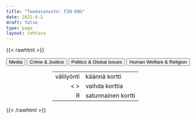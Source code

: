 ```yaml
---
title: "Teemasanasto: FIN-ENG"
date: 2022-6-2
draft: false
type: page
layout: tehtava
---
```

{{< rawhtml >}}
<link rel="stylesheet" type="text/css" href="/css/flashcard1.css"/>
<html>
 <body>
 <div id="cardArea"></div>
<div id=valikko>
<button id="teema1">Media</button>  <button id="teema2">Crime & Justice</button>   <button id="teema3">Politics & Global issues</button>   <button id="teema4">Human Welfare & Religion</button>
</div>
  <div id="lukumaara"></div>
  <div id="buttonArea" class="grid grid-cols-3"></div>

  <div id="nappaimet" class="hidden lg:block" style="text-align:center; margin:0 auto; width:50%;"> 
<table>
  <tr>
    <td style="text-align:end;">välilyönti</td>
    <td>käännä kortti</td>
  </tr>
  <tr>
    <td style="text-align:end;">< ></td>
    <td>vaihda korttia</td>
  </tr>
  <tr>
    <td style="text-align:end;">R</td>
    <td>satunnainen kortti</td>
</table>

</div>

 </body>
</html>

<script> 
$(document).ready(function() {

  var currentQuestion = 0;
  var qbank = [
	["mainostaulu", "billboard"], 
	["tuoreimmat uutiset", "breaking news"], 
	["sensuuri, valvonta", "censorship"], 
	["kuluttaja", "consumer"], 
	["tarkastaa faktat", "fact-check"], 
	["valeuutinen", "fake news"], 
	["valtamedia", "mainstream media"], 
	["joukkotiedotusvälineet, massamedia", "mass media"], 
	["median puolueellisuus", "media bias"], 
	["medialukutaito", "media literacy"], 
	["tiedotusväline", "media outlet"], 
	["multimedia (monia mediamuotoja yhdistelevä media)", "multimedia"], 
	["uutiskatsaus", "news bulletin"], 
	["uutisarvoinen, uutiskynnyksen ylittävä", "newsworthy"], 
	["kohdeyleisö", "target audience"], 
	["kuuluttaja", "announcer"], 
	["uutisankkuri", "anchor"], 
	["lähetys, lähettää ohjelmaa", "broadcast"], 
	["kanava", "channel"], 
	["kommentaattori, selostaja", "commentator"], 
	["mainos(-elokuva)", "commercial"], 
	["(live-)kuvamateriaali", "(live) footage"], 
	["taajuus", "frequency"], 
	["uutistenlukija", "newsreader"], 
	["juontaja", "presenter"], 
	["paras katselu-/kuunteluaika", "prime time"], 
	["televisioida", "televise"], 
	["säätoimittaja", "weather reporter"], 
	["mainos, ilmoitus", "advertisement, advert, ad"], 
	["artikkeli", "article"], 
	["täysikokoinen (laatu-)sanomalehti", "broadsheet"], 
	["artikkelin kirjoittajan nimi / nimen paikka", "byline"], 
	["kuvateksti", "caption"], 
	["levikki", "circulation"], 
	["kolumni, mielipidekirjoitus", "column"], 
	["kolumnisti", "columnist"], 
	["sarjakuva", "comic strip"], 
	["tekijänoikeus", "copyright"], 
	["kirjeenvaihtaja", "correspondent"], 
	["uutispeitto, uutisointi", "coverage"], 
	["painos, (lehden) numero", "edition"], 
	["päätoimittaja", "editor (-in-chief)"], 
	["pääkirjoitus", "editorial"], 
	["erikoisartikkeli", "feature"], 
	["otsikko", "headline"], 
	["tutkiva journalismi", "investigative journalism"], 
	["lehden numero", "issue"], 
	["toimittaja, journalisti", "journalist"], 
	["taitto, asettelu, ulkoasu", "layout"], 
	["aikakauslehti", "magazine"], 
	["uutistoimisto", "news agency"], 
	["sanomalehti", "newspaper"], 
	["aikakauslehti", "periodical"], 
	["lehdistö", "the press"], 
	["painomedia", "print media"], 
	["julkaisu", "publication"], 
	["kustantaja, kustantamo", "publisher"], 
	["toimittaja, reportteri", "reporter"], 
	["jymyuutinen, skuuppi", "scoop"], 
	["tilata (lehteä)", "subscribe to"], 
	["tilaus", "subscription"], 
	["iltapäivälehti", "tabloid"], 
	["keltainen lehdistö, sensaatiolehdistö", "tabloid journalism, yellow journalism"], 
	["algoritmi", "algorithm"], 
	["sovellus", "application, app"], 
	["banneri, mainospalkki", "banner"], 
	["klikkiotsikko", "clickbait"], 
	["joukkoistaminen, yleisön osallistaminen", "crowdsourcing"], 
	["syöte, uutissyöte", "feed"], 
	["suoratoisto", "livestream"], 
	["meemi", "meme"], 
	["maksumuuri", "paywall"], 
	["podcast, verkossa julkaistu äänitallenne", "podcast"], 
	["julkaista, julkaisu", "post"], 
	["hakukone", "search engine"], 
	["suoratoistoalusta", "streaming platform"], 
	["tägi, merkintä, tunniste, tägätä, merkitä", "tag"], 
	["muodikas, suosittu", "trending"], 
	["trolli, ihminen, joka provosoi kommenteillaan netissä", "troll"], 
	["tviitti; tviitata, julkaista tviitti", "tweet"], 
	["katsoja", "viewer"], 
	["vlogi, videoblogi", "vlog (video blog)"], 
	["viraali, nopean internetsuosion saanut asia tai tapahtuma", "viral"], 
  ["rikoskumppani", "accomplice"], 
	["tuhopoltto", "arson"], 
	["pahoinpitely", "assault"], 
	["kiristys", "blackmail"], 
	["murtovarkaus", "breaking and entering"], 
	["murtovaras", "burglar"], 
	["murtovarkaus", "burglary"], 
	["tehdä rikos", "commit a crime"], 
	["väärennös", "counterfeit"], 
	["rikos", "crime"], 
	["syyllinen, syypää", "culprit"], 
	["rattijuoppo", "drunk driver"], 
	["rattijuopumus, päihtyneenä ajaminen", "DUI (driving under the influence)"], 
	["kavallus", "embezzlement"], 
	["kiristys", "extortion"], 
	["väärentää", "forge"], 
	["väärennös", "forgery"], 
	["petos", "fraud"], 
	["syyllinen (adj.)", "guilty"], 
	["ryöstö, keikka (erityisesti pankkiin tai taidemuseoon)", "heist"], 
	["kaappaus", "hijacking"], 
	["murha", "homicide"], 
	["nuorisorikollinen", "juvenile delinquent"], 
	["tappo", "manslaughter"], 
	["pahoinpitely", "mugging"], 
	["murha", "murder"], 
	["rike, rikkomus", "offence"], 
	["rikoksentekijä", "perpetrator, perp"], 
	["taskuvaras", "pickpocket"], 
	["raiskaaja", "rapist"], 
	["rikoksenuusija", "repeat offender"], 
	["ryöstö", "robbery"], 
	["seksuaalirikollinen", "sexual offender"], 
	["myymälävarkaus", "shoplifting"], 
	["ylinopeuden ajaminen", "speeding"], 
	["salakuljettaa", "smuggle"], 
	["varkaus", "theft"], 
	["varas", "thief"], 
	["petos", "treason"], 
	["vapauttaa, antaa vapauttava tuomio", "acquit"], 
	["vedota, vetoomus", "appeal"], 
	["pidättää, vangita", "arrest"], 
	["takuu", "bail"], 
	["kuolemanrangaistus", "capital punishment"], 
	["syyte, nostaa syyte", "charge"], 
	["yhdyskuntapalvelu", "community service"], 
	["tuomita, todeta syylliseksi; vanki", "convict"], 
	["tuomio (syylliseksi tuomitseminen)", "conviction"], 
	["oikeusjuttu", "court case"], 
	["syyttäjä", "DA (district attorney)"], 
	["puolustus", "defence"], 
	["vastaaja, syytetty", "defendant"], 
	["kuolemanrangaistus", "death penalty"], 
	["syyttää, nostaa syyte", "file a lawsuit"], 
	["sakko, sakkorangaistus", "fine"], 
	["vankeus", "imprisonment"], 
	["vanki", "inmate"], 
	["vankila (puhekielinen)", "jail"], 
	["tuomari", "judge"], 
	["valamiehistö", "jury"], 
	["asianajaja", "lawyer"], 
	["armahdus, armahtaa", "pardon"], 
	["ehdonalainen", "parole"], 
	["kantaja", "plaintiff"], 
	["syyttää, nostaa syyte", "press charges"], 
	["vankila", "prison"], 
	["ehdollinen tuomio", "probation"], 
	["syyttäjä", "prosecutor"], 
	["lähestymiskielto", "restraining order"], 
	["tuomio; tuomita, langettaa tuomio", "sentence"], 
	["haastaa oikeuteen", "sue"], 
	["todistajanlausunto", "statement"], 
	["ehdollinen tuomio", "suspended sentence"], 
	["todistaa (oikeudessa)", "testify"], 
	["todistajanlausunto", "testimony"], 
	["rikesakko, sakko", "ticket"], 
	["oikeudenkäynti", "trial"], 
	["tuomio (juryn päätös)", "verdict"], 
	["todistaa; nähdä rikos", "witness"], 
	["laki, asetus", "act"], 
	["hallinto", "administration"], 
	["lakiehdotus", "bill"], 
	["ehdokas", "candidate"], 
	["väestönlaskenta", "census"], 
	["kokoomus-, koalitiohallitus", "coalition government"], 
	["perustuslaki", "constitution"], 
	["demokratia", "democracy"], 
	["hajottaa", "dissolve"], 
	["sisäpolitiikka", "domestic policy"], 
	["vaalikampanja", "election campaign"], 
	["ulkopolitiikka", "foreign policy"], 
	["eduskuntavaalit", "general elections"], 
	["hallitus", "government"], 
	["valtion päämies", "head of state"], 
	["oikeuslaitos", "judiciary, judicial system"], 
	["lainsäädäntö", "legislation"], 
	["enemmistö", "majority"], 
	["kansanedustaja", "Member of Parliament (MP)"], 
	["eurokansanedustaja", "Member of the European Parliament (MEP)"], 
	["vähemmistö", "minority"], 
	["monarkia", "monarchy"], 
	["kunnallisvaalit", "municipal elections"], 
	["kunta", "municipality"], 
	["oppositio", "opposition"], 
	["eduskunta, parlamentti", "parliament"], 
	["puolue", "party"], 
	["kansanäänestys", "referendum"], 
	["kansanedustaja", "representative"], 
	["tasavalta", "republic"], 
	["olla ehdolla", "stand for (BrE), run for (AmE)"], 
	["virkakausi", "term (of office)"], 
	["Euroopan Unioni", "the European Union"], 
	["vasemmisto", "the Left, the left wing"], 
	["oikeisto", "the Right, the right wing"], 
	["äänioikeus", "universal suffrage, right to vote"], 
	["varapresidentti", "vice-president"], 
	["äänestää", "vote"], 
	["avustustyöntekijä", "aid worker, relief worker"], 
	["syrjäytyminen", "alienation"], 
	["turvapaikka", "asylum"], 
	["turvapaikanhakija", "asylum seeker"], 
	["mustat, alkuperäiskansat ja muut ei-valkoiseksi rodullistetut henkilöt", "BIPOC (black, indigenous and people of color)"], 
	["hyväntekeväisyys(järjestö)", "charity"], 
	["maastakarkotus", "deportation"], 
	["kehittyvä maa", "developing country"], 
	["syrjintä", "discrimination"], 
	["toisinajattelija", "dissident"], 
	["muuttaa maasta", "emigrate"], 
	["ulkomailla asuva", "expat"], 
	["reilu kauppa", "fair trade"], 
	["nälänhätä", "famine"], 
	["myöntää", "grant"], 
	["hätäapu", "humanitarian aid"], 
	["luku- ja kirjoitustaidoton", "illiterate"], 
	["maahanmuuttaja", "immigrant"], 
	["maahanmuutto", "immigration"], 
	["kotoperäinen, alkuperäinen", "indigenous"], 
	["lapsikuolleisuus", "infant mortality"], 
	["sulautuminen", "integration"], 
	["oikeudenmukaisuus, oikeus", "justice"], 
	["odotettu elinikä", "life expectancy"], 
	["luku- ja kirjoitustaito", "literacy"], 
	["elinolosuhteet", "living conditions"], 
	["vähävarainen maa", "low-income country"], 
	["aliravitsemus, huono ravinto", "malnourishment"], 
	["vähemmistö", "minority"], 
	["rahallinen apu", "monetary aid"], 
	["monikulttuurinen", "multicultural"], 
	["kansalaisjärjestö", "NGO, non-governmental organisation"], 
	["rauhanturvaaja", "peacekeeper"], 
	["rotuerottelu", "racial segregation"], 
	["rasismi, rotuviha", "racism"], 
	["vastaanottokeskus", "reception centre"], 
	["pakolainen", "refugee"], 
	["hätäapu", "relief aid"], 
	["avustustyöntekijä", "relief worker"], 
	["oleskelulupa", "residence permit"], 
	["slummi", "slum"], 
	["nälänhätä", "starvation"], 
	["suvaitsevaisuus", "tolerance"], 
	["slummi", "urban ghetto"], 
	["työlupa", "work permit"], 
  	["avustus, tuki", "allowance"], 
	["viranomaiset", "authorities"], 
	["avustus, tuki, etu", "benefit"], 
	["kansalainen", "citizen"], 
	["kansalaisuus", "citizenship"], 
	["lapsilisä", "child benefit"], 
	["lastenkoti", "children’s home"], 
	["päiväkoti", "day care centre, kindergarten"], 
	["vammaistuki", "disability benefit"], 
	["tasa-arvo", "equality"], 
	["asunnottomuus", "homelessness"], 
	["asumistuki", "housing benefit"], 
	["tulot", "income"], 
	["tulovero", "income tax"], 
	["terveydenhuolto", "health care"], 
	["vammaiset", "individuals with special needs"], 
	["äitiyspakkaus", "maternity package"], 
	["kansalaisuus", "nationality"], 
	["eläkeläinen", "OAP (old age pensioner)"], 
	["köyhyys", "poverty"], 
	["asukas", "resident"], 
	["jäädä eläkkeelle", "retire"], 
	["eläkeläinen", "retiree"], 
	["vanhus", "senior citizen"], 
	["palvelutalo", "sheltered housing"], 
	["sairauspäiväraha", "sickness allowance"], 
	["sosiaaliturva", "social security"], 
	["elintaso", "standard of living"], 
	["opintotuki", "student grant"], 
	["avustus, valtionapu", "subsidy"], 
	["vanhukset", "the elderly"], 
	["työttömyyskorvaus", "unemployment benefit"], 
	["hyvinvointivaltio", "welfare state"], 
	["siviilivihkiminen", "civil ceremony"], 
	["rekisteröity parisuhde", "civil partnership"], 
	["avoliitto", "cohabitation"], 
	["elatusapu", "child support"], 
	["huoltajuus", "custody"], 
	["avioero", "divorce"], 
	["yhteishuoltajuus", "joint custody"], 
	["olla avoliitossa, asua yhdessä", "live together"], 
	["avioliitto", "marriage"], 
	["avioehto", "prenuptial agreement"], 
	["ateismi", "atheism"], 
	["kaste", "baptism"], 
	["siunata", "bless"], 
	["kaste", "christening"], 
	["ehtoollinen", "communion"], 
	["ripille pääsy", "confirmation"], 
	["isonen", "confirmation camp group leader"], 
	["seurakunta (kirkkoväki)", "congregation"], 
	["usko", "faith"], 
	["paasto", "fast, fasting"], 
	["virsi", "hymn"], 
	["messu", "mass"], 
	["seurakunta", "parish"], 
	["rukoilla", "pray"], 
	["rukous", "prayer"], 
	["saarnata", "preach"], 
	["Prometheus-leiri", "Prometheus camp"], 
	["uskonto", "religion"], 
	["uskonnollinen", "religious"], 
	["pyhä", "sacred"], 
	["maallinen", "secular"], 
	["saarna", "sermon"], 
	["jumalanpalvelus", "service"],
  ];

beginActivity();
  edellinen();
  random();
  seuraava();
  kortinVaihto();

  	$("#teema1").on("mousedown", function(){
    currentQuestion = 0;
    beginActivity();
    })
    $("#teema2").on("mousedown", function(){
    currentQuestion = 83;
    beginActivity();
    })
    $("#teema3").on("mousedown", function(){
    currentQuestion = 162;
    beginActivity();
    })
    $("#teema4").on("mousedown", function(){
    currentQuestion = 245;
    beginActivity();
    })

  window.addEventListener('keydown', (e) => {
    if (e.keyCode === 32 && e.target === document.body) {
      e.preventDefault();
    }
  });

  document.body.onkeydown = function(event) {
    event = event || window.event;
    var keycode = event.charCode || event.keyCode;
    if (keycode === 37 && currentQuestion > 0) {
      currentQuestion--;
      beginActivity();
    }

    if (keycode === 82) {
      var randomNumber = Math.floor(Math.random() * qbank.length);
      currentQuestion = randomNumber;
      beginActivity();
    }

    if (keycode === 39 && currentQuestion < qbank.length - 1) {
      currentQuestion++;
      beginActivity();
    }

    if (keycode === 32) {
      var parentDiv = document.getElementById("cardArea");
      var childDiv = document.getElementById("card1");
      if (parentDiv.contains(childDiv)) {
        $("#cardArea").empty()
        $("#cardArea").append('<div id="card2" class="card">' + qbank[currentQuestion][1] + '</div>')
        $("#card2").css("background-color", "#00473c")
      } else {
        $("#cardArea").empty()
        $("#cardArea").append('<div id="card1" class="card">' + qbank[currentQuestion][0] + '</div>')
        $("#card1").css("background-color", "#1F2937")
      }
    }

  }

  function beginActivity() {
    $("#cardArea").empty();
    $("#cardArea").append('<div id="card1" class="card">' + qbank[currentQuestion][0] + '</div>');
    $("#card1").css("background-color", "#1F2937");
    $("#lukumaara").empty();
    var korttia = document.createElement('div')
    korttia.innerHTML = currentQuestion + 1 + " / " + qbank.length;
    document.getElementById('lukumaara').appendChild(korttia);
  }

  function kortinVaihto() {
    $("#cardArea").on("click", function() {
      var parentDiv = document.getElementById("cardArea");
      var childDiv = document.getElementById("card1");
      if (parentDiv.contains(childDiv)) {
        $("#cardArea").empty()
        $("#cardArea").append('<div id="card2" class="card">' + qbank[currentQuestion][1] + '</div>')
        $("#card2").css("background-color", "#00473c")
      } else {
        $("#cardArea").empty()
        $("#cardArea").append('<div id="card1" class="card">' + qbank[currentQuestion][0] + '</div>')
        $("#card1").css("background-color", "#1F2937")
      }
    })
  }


  function edellinen() {
    $("#buttonArea").append('<div id="prevButton">Edellinen</div>');
    $("#prevButton").on("click", function() {
      if (currentQuestion > 0) {
        currentQuestion--;
        beginActivity();
      }
    })
  }

  function random() {
    $("#buttonArea").append('<div id="random">Random</div>');
    $("#random").on("click", function() {
      var randomNumber = Math.floor(Math.random() * qbank.length);
      currentQuestion = randomNumber;
      beginActivity();
    })
  }

  function seuraava() {
    $("#buttonArea").append('<div id="nextButton">Seuraava</div>');
    $("#nextButton").on("click", function() {
      if (currentQuestion < qbank.length - 1) {
        currentQuestion++;
        beginActivity();
      }
    })
  }
})
</script>

{{< /rawhtml >}}